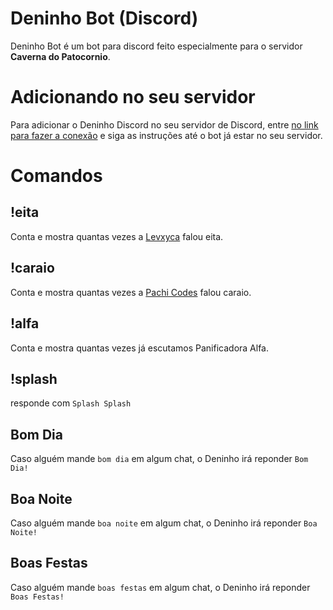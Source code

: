 # Deninho Bot (Discord)

Deninho Bot é um bot para discord feito especialmente para o servidor **Caverna do Patocornio**.

# Adicionando no seu servidor

Para adicionar o Deninho Discord no seu servidor de Discord, entre [no link para fazer a conexão](https://discord.com/oauth2/authorize?client_id=768959134556880997&permissions=24280128&scope=bot) e siga as instruções até o bot já estar no seu servidor.

# Comandos

## !eita

Conta e mostra quantas vezes a [Levxyca](https://github.com/levxyca) falou eita.

## !caraio

Conta e mostra quantas vezes a [Pachi Codes](https://github.com/pachicodes) falou caraio.

## !alfa

Conta e mostra quantas vezes já escutamos Panificadora Alfa.

## !splash

responde com `Splash Splash`

## Bom Dia

Caso alguém mande `bom dia` em algum chat, o Deninho irá reponder `Bom Dia!`

## Boa Noite

Caso alguém mande `boa noite` em algum chat, o Deninho irá reponder `Boa Noite!`

## Boas Festas

Caso alguém mande `boas festas` em algum chat, o Deninho irá reponder `Boas Festas!`
